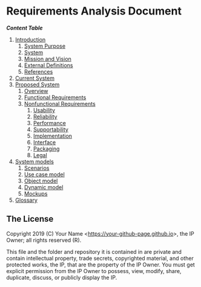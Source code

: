 # Requirements Analysis Document

***Content Table***

1. [Introduction](./introduction/readme.md)
   1. [System Purpose](./introduction/system_purpose.md)
   2. [System](./introduction/system_scope.md)
   3. [Mission and Vision](./introduction/mission_and_vision.md)
   4. [External Definitions](./introduction/external_definitions.md)
   5. [References](./introduction/references.md)
2. [Current System](./current_system/readme.md)
3. [Proposed System](./proposed_system/readme.md)
   1. [Overview](./proposed_system/overview.md)
   2. [Functional Requirements](./proposed_system/functional-requirements.md)
   3. [Nonfunctional Requirements](./proposed_system/nonfunctional_requirements/readme.md)
      1. [Usability](./proposed_system/nonfunctional_requirements/usability.md)
      2. [Reliability](./proposed_system/nonfunctional_requirements/reliability.md)
      3. [Performance](./proposed_system/nonfunctional_requirements/performance.md)
      4. [Supportability](./proposed_system/nonfunctional_requirements/supportability.md)
      5. [Implementation](./proposed_system/nonfunctional_requirements/implementation.md)
      6. [Interface](./proposed_system/nonfunctional_requirements/interface.md)
      7. [Packaging](./proposed_system/nonfunctional_requirements/packaging.md)
      8. [Legal](./proposed_system/nonfunctional_requirements/legal.md)
4. [System models](./system_models/readme.md)
   1. [Scenarios](./system_models/scenarios.md)
   2. [Use case model](./system_models/use_case_models.md)
   3. [Object model](./system_models/object_models.md)
   4. [Dynamic model](./system_models/dynamic_models.md)
   5. [Mockups](./system_models/mockups.md)
5. [Glossary](./glossary.md)

## The License

Copyright 2019 (C) Your Name <<https://your-github-page.github.io>>, the IP Owner; all rights reserved (R).

This file and the folder and repository it is contained in are private and contain intellectual property, trade secrets, copyrighted material, and other protected works, the IP, that are the property of the IP Owner. You must get explicit permission from the IP Owner to possess, view, modify, share, duplicate, discuss, or publicly display the IP.
